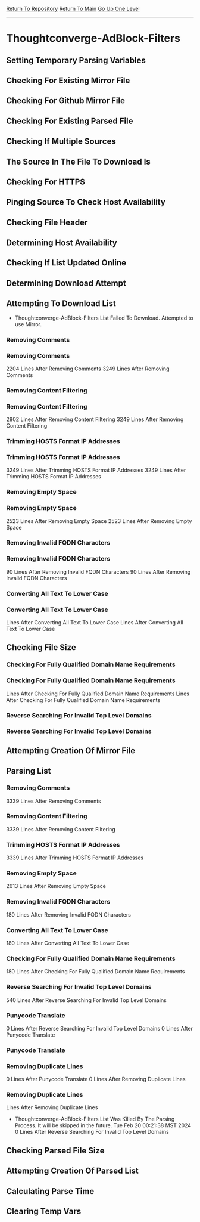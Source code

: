 [Return To Repository](https://github.com/DigitalWarrior/piholeparser/)
[Return To Main](https://github.com/DigitalWarrior/piholeparser/blob/master/RecentRunLogs/Mainlog.md)
[Go Up One Level](https://github.com/DigitalWarrior/piholeparser/blob/master/RecentRunLogs/TopLevelScripts/30-Processing-External-Blacklists.md)
____________________________________
# Thoughtconverge-AdBlock-Filters
## Setting Temporary Parsing Variables
## Checking For Existing Mirror File
## Checking For Github Mirror File
## Checking For Existing Parsed File
## Checking If Multiple Sources
## The Source In The File To Download Is
## Checking For HTTPS
## Pinging Source To Check Host Availability
## Checking File Header
## Determining Host Availability
## Checking If List Updated Online
## Determining Download Attempt
## Attempting To Download List
* Thoughtconverge-AdBlock-Filters List Failed To Download. Attempted to use Mirror. 
### Removing Comments
### Removing Comments
2204 Lines After Removing Comments
3249 Lines After Removing Comments
### Removing Content Filtering
### Removing Content Filtering
2802 Lines After Removing Content Filtering
3249 Lines After Removing Content Filtering
### Trimming HOSTS Format IP Addresses
### Trimming HOSTS Format IP Addresses
3249 Lines After Trimming HOSTS Format IP Addresses
3249 Lines After Trimming HOSTS Format IP Addresses
### Removing Empty Space
### Removing Empty Space
2523 Lines After Removing Empty Space
2523 Lines After Removing Empty Space
### Removing Invalid FQDN Characters
### Removing Invalid FQDN Characters
90 Lines After Removing Invalid FQDN Characters
90 Lines After Removing Invalid FQDN Characters
### Converting All Text To Lower Case
### Converting All Text To Lower Case
 Lines After Converting All Text To Lower Case
 Lines After Converting All Text To Lower Case
## Checking File Size
### Checking For Fully Qualified Domain Name Requirements
### Checking For Fully Qualified Domain Name Requirements
 Lines After Checking For Fully Qualified Domain Name Requirements
 Lines After Checking For Fully Qualified Domain Name Requirements
### Reverse Searching For Invalid Top Level Domains
### Reverse Searching For Invalid Top Level Domains
## Attempting Creation Of Mirror File
## Parsing List
### Removing Comments
3339 Lines After Removing Comments
### Removing Content Filtering
3339 Lines After Removing Content Filtering
### Trimming HOSTS Format IP Addresses
3339 Lines After Trimming HOSTS Format IP Addresses
### Removing Empty Space
2613 Lines After Removing Empty Space
### Removing Invalid FQDN Characters
180 Lines After Removing Invalid FQDN Characters
### Converting All Text To Lower Case
180 Lines After Converting All Text To Lower Case
### Checking For Fully Qualified Domain Name Requirements
180 Lines After Checking For Fully Qualified Domain Name Requirements
### Reverse Searching For Invalid Top Level Domains
540 Lines After Reverse Searching For Invalid Top Level Domains
### Punycode Translate
0 Lines After Reverse Searching For Invalid Top Level Domains
0 Lines After Punycode Translate
### Punycode Translate
### Removing Duplicate Lines
0 Lines After Punycode Translate
0 Lines After Removing Duplicate Lines
### Removing Duplicate Lines
 Lines After Removing Duplicate Lines
* Thoughtconverge-AdBlock-Filters List Was Killed By The Parsing Process. It will be skipped in the future. Tue Feb 20 00:21:38 MST 2024
0 Lines After Reverse Searching For Invalid Top Level Domains
## Checking Parsed File Size
## Attempting Creation Of Parsed List
## Calculating Parse Time
## Clearing Temp Vars
